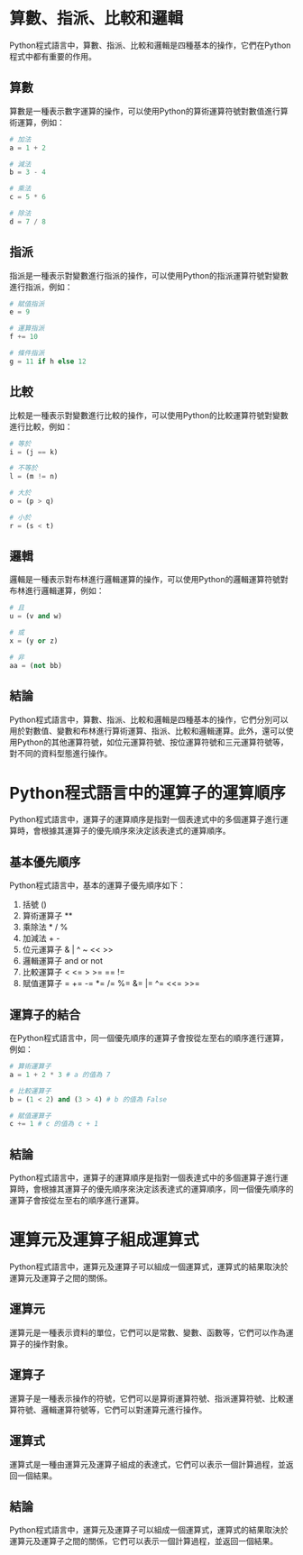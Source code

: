 # 算數、指派、比較和邏輯
Python程式語言中，算數、指派、比較和邏輯是四種基本的操作，它們在Python程式中都有重要的作用。

## 算數
算數是一種表示數字運算的操作，可以使用Python的算術運算符號對數值進行算術運算，例如：

```python
# 加法
a = 1 + 2

# 減法
b = 3 - 4

# 乘法
c = 5 * 6

# 除法
d = 7 / 8
```

## 指派
指派是一種表示對變數進行指派的操作，可以使用Python的指派運算符號對變數進行指派，例如：

```python
# 賦值指派
e = 9

# 運算指派
f += 10

# 條件指派
g = 11 if h else 12
```

## 比較
比較是一種表示對變數進行比較的操作，可以使用Python的比較運算符號對變數進行比較，例如：

```python
# 等於
i = (j == k)

# 不等於
l = (m != n)

# 大於
o = (p > q)

# 小於
r = (s < t)
```

## 邏輯
邏輯是一種表示對布林進行邏輯運算的操作，可以使用Python的邏輯運算符號對布林進行邏輯運算，例如：

```python
# 且
u = (v and w)

# 或
x = (y or z)

# 非
aa = (not bb)
```

## 結論
Python程式語言中，算數、指派、比較和邏輯是四種基本的操作，它們分別可以用於對數值、變數和布林進行算術運算、指派、比較和邏輯運算。此外，還可以使用Python的其他運算符號，如位元運算符號、按位運算符號和三元運算符號等，對不同的資料型態進行操作。


# Python程式語言中的運算子的運算順序
Python程式語言中，運算子的運算順序是指對一個表達式中的多個運算子進行運算時，會根據其運算子的優先順序來決定該表達式的運算順序。

## 基本優先順序
Python程式語言中，基本的運算子優先順序如下：

1. 括號 ()
2. 算術運算子 **
3. 乘除法 * / %
4. 加減法 + -
5. 位元運算子 & | ^ ~ << >>
6. 邏輯運算子 and or not
7. 比較運算子 < <= > >= == !=
8. 賦值運算子 = += -= *= /= %= &= |= ^= <<= >>=


## 運算子的結合
在Python程式語言中，同一個優先順序的運算子會按從左至右的順序進行運算，例如：

```python
# 算術運算子
a = 1 + 2 * 3 # a 的值為 7

# 比較運算子
b = (1 < 2) and (3 > 4) # b 的值為 False

# 賦值運算子
c += 1 # c 的值為 c + 1
```

## 結論
Python程式語言中，運算子的運算順序是指對一個表達式中的多個運算子進行運算時，會根據其運算子的優先順序來決定該表達式的運算順序，同一個優先順序的運算子會按從左至右的順序進行運算。



# 運算元及運算子組成運算式
Python程式語言中，運算元及運算子可以組成一個運算式，運算式的結果取決於運算元及運算子之間的關係。

## 運算元
運算元是一種表示資料的單位，它們可以是常數、變數、函數等，它們可以作為運算子的操作對象。

## 運算子
運算子是一種表示操作的符號，它們可以是算術運算符號、指派運算符號、比較運算符號、邏輯運算符號等，它們可以對運算元進行操作。

## 運算式
運算式是一種由運算元及運算子組成的表達式，它們可以表示一個計算過程，並返回一個結果。

## 結論
Python程式語言中，運算元及運算子可以組成一個運算式，運算式的結果取決於運算元及運算子之間的關係，它們可以表示一個計算過程，並返回一個結果。

